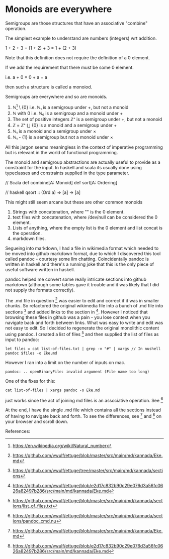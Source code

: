 # Monoids are everywhere

Semigroups are those structures that have an associative "combine" operation.

The simplest example to understand are numbers (integers) wrt addition.

1 + 2 + 3 = (1 + 2) + 3 = 1 + (2 + 3)

Note that this definition does not require the definition of a 0 element.

If we add the requirement that there must be some 0 element.

i.e. a + 0 = 0 + a = a

then such a structure is called a monoiod.

Semigroups are everywhere and so are monoids.

1. ℕ[^1] \ {0} i.e. ℕ₁ is a semigroup under +, but not a monoid
1. ℕ with 0 i.e. ℕ₀ is a semigroup and a monoid under +
1. The set of positive integers ℤ⁺ is a semigroup under +, but not a monoid
1. ℤ = ℤ⁺ ⋃ {0} is a monoid and a semigroup under +
1. ℕ₁ is a monoid and a semigroup under ×
1. ℕ₁ - {1} is a semigroup but not a monoid under ×

All this jargon seems meaningless in the context of imperative programming but is relevant in the world of functional programming.

The monoid and semigroup abstractions are actually useful to provide as a constraint for the input. In haskell and scala its usually
done using typeclasses and constraints supplied in the type parameter.

// Scala
def combine[A: Monoid]
def sort[A: Ordering]

// haskell
qsort :: (Ord a) => [a] -> [a]

This might still seem arcane but these are other common monoids
1. Strings with concatenation, where "" is the 0 element.
2. text files with concatenation, where /dev/null can be considered the 0 element.
3. Lists of anything, where the empty list is the 0 element and list concat is the operation.
4. markdown files.

Segueing into markdown, I had a file in wikimedia format which needed to be moved into github markdown format, 
due to which I discovered this tool called pandoc - courtesy some llm chatting. Coincidentally pandoc is written
in haskell and there's a running joke that this is the only piece of useful software written in haskell.

pandoc helped me convert some really intricate sections into github markdown (although some tables gave it trouble
and it was likely that I did not supply the formats correctly).

The .md file in question [^2] was easier to edit and correct if it was in smaller chunks. So refactored the original
wikimedia file into a bunch of .md file into sections [^3] and added links to the section in [^6]. However I noticed
that browsing these files in github was a pain - you lose context when you navigate back and forth between links.
What was easy to write and edit was not easy to edit. So I decided to regenerate the original monolithic content
using pandoc. I created a list of files [^4] and then supplied the list of files as input to pandoc:

```
let files = cat list-of-files.txt | grep -v "#" | xargs // In nushell 
pandoc $files -o Eke.md
```

However I ran into a limit on the number of inputs on mac.

```
pandoc: .. openBinaryFile: invalid argument (File name too long)
```

One of the fixes for this:

```
cat list-of-files | xargs pandoc -o Eke.md
```

just works since the act of joining md files is an associative operation. See [^5]

At the end, I have the single .md file which contains all the sections instead of having to navigate back and forth.
To see the differences, see [^2] and [^6] on your browser and scroll down.

References:

[^1]: https://en.wikipedia.org/wiki/Natural_number
[^2]: https://github.com/vwulf/ettuge/blob/master/src/main/md/kannada/Eke.md
[^3]: https://github.com/vwulf/ettuge/tree/master/src/main/md/kannada/sections
[^4]: https://github.com/vwulf/ettuge/blob/master/src/main/md/kannada/sections/list_of_files.txt
[^5]: https://github.com/vwulf/ettuge/blob/master/src/main/md/kannada/sections/pandoc_cmd.nu
[^6]: https://github.com/vwulf/ettuge/blob/e2d17c832b90c29e076d3a56fc0626a82497b286/src/main/md/kannada/Eke.md   
